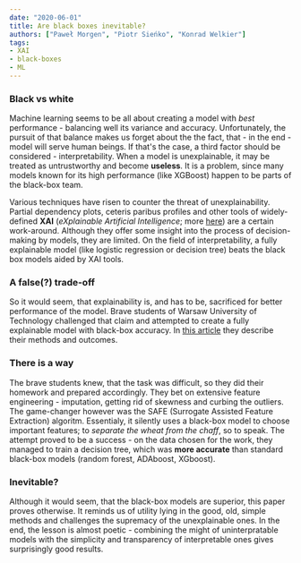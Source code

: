 ```yaml
---
date: "2020-06-01"
title: Are black boxes inevitable?
authors: ["Paweł Morgen", "Piotr Sieńko", "Konrad Welkier"]
tags:
- XAI
- black-boxes
- ML
---
```


### Black vs white

Machine learning seems to be all about creating a model with *best* performance - balancing well its variance and accuracy. Unfortunately, the pursuit of that balance makes us forget about the  the fact, that - in the end - model will serve human beings. If that's the case, a third factor should be considered - interpretability. When a model is unexplainable, it may be treated as untrustworthy and become **useless**. It is a problem, since many models known for its high performance (like XGBoost) happen to be parts of the black-box team.

Various techniques have risen to counter the threat of unexplainability. Partial dependency plots, ceteris paribus profiles and other tools of widely-defined **XAI** (*eXplainable Artificial Intelligence*; more [here](https://pbiecek.github.io/ema/)) are a certain work-around. Although they offer some insight into the process of decision-making by models, they are limited. On the field of interpretability, a fully explainable model (like logistic regression or decision tree) beats the black box models aided by XAI tools.

### A false(?) trade-off

So it would seem, that explainability is, and has to be, sacrificed for better performance of the model. Brave students of Warsaw University of Technology challenged that claim and attempted to create a fully explainable model with black-box accuracy. In [this article](https://mini-pw.github.io/2020L-WB-Book/surpassing-black-box-models-performance-on-unbalanced-data-with-an-interpretable-one-using-advanced-feature-engineering.html) they describe their methods and outcomes.

### There is a way

The brave students knew, that the task was difficult, so they did their homework and prepared accordingly. They bet on extensive feature engineering - imputation, getting rid of skewness and curbing the outliers. The game-changer however was the SAFE (Surrogate Assisted Feature Extraction) algoritm. Essentialy, it silently uses a black-box model to choose important features; to *separate the wheat from the chaff*, so to speak. The attempt proved to be a success - on the data chosen for the work, they managed to train a decision tree, which was **more accurate** than standard black-box models (random forest, ADAboost, XGboost).

### Inevitable?

Although it would seem, that the black-box models are superior, this paper proves otherwise. It reminds us of utility lying in the good, old, simple methods and challenges the supremacy of the unexplainable ones. In the end, the lesson is almost poetic - combining the might of uninterpratable models with the simplicity and transparency of interpretable ones gives surprisingly good results.